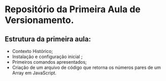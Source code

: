 # Repositório da Primeira Aula de Versionamento. 


## Estrutura da primeira aula:

- Contexto Histórico;
- Instalação e configuração inicial ;
- Primeiros comandos apresentados;
- Criação de um arquivo de código que retorna os números pares de um Array em JavaScript.
